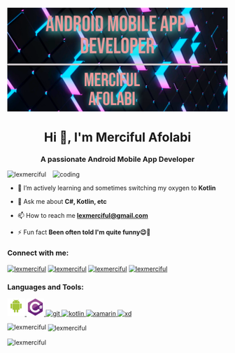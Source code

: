 ![logo](https://github.com/lexmerciful/lexmerciful/blob/main/Github_Banner.png)

<h1 align="center">Hi 👋, I'm Merciful Afolabi</h1>
<h3 align="center">A passionate Android Mobile App Developer</h3>

<img align="right" alt="coding" width="400" src="https://camo.githubusercontent.com/cae12fddd9d6982901d82580bdf321d81fb299141098ca1c2d4891870827bf17/68747470733a2f2f6d69726f2e6d656469756d2e636f6d2f6d61782f313336302f302a37513379765349765f7430696f4a2d5a2e676966">

<p align="left"> <img src="https://komarev.com/ghpvc/?username=lexmerciful&label=Profile%20views&color=0e75b6&style=flat" alt="lexmerciful" /> </p>

- 🌱 I’m actively learning and sometimes switching my oxygen to **Kotlin**

- 💬 Ask me about **C#, Kotlin, etc**

- 📫 How to reach me **lexmerciful@gmail.com**

- ⚡ Fun fact **Been often told I'm quite funny😉🤪**

<h3 align="left">Connect with me:</h3>
<p align="left">
<a href="https://twitter.com/lexmerciful" target="blank"><img align="center" src="https://raw.githubusercontent.com/rahuldkjain/github-profile-readme-generator/master/src/images/icons/Social/twitter.svg" alt="lexmerciful" height="30" width="40" /></a>
<a href="https://linkedin.com/in/lexmerciful" target="blank"><img align="center" src="https://raw.githubusercontent.com/rahuldkjain/github-profile-readme-generator/master/src/images/icons/Social/linked-in-alt.svg" alt="lexmerciful" height="30" width="40" /></a>
<a href="https://fb.com/lexmerciful" target="blank"><img align="center" src="https://raw.githubusercontent.com/rahuldkjain/github-profile-readme-generator/master/src/images/icons/Social/facebook.svg" alt="lexmerciful" height="30" width="40" /></a>
<a href="https://instagram.com/lexmerciful" target="blank"><img align="center" src="https://raw.githubusercontent.com/rahuldkjain/github-profile-readme-generator/master/src/images/icons/Social/instagram.svg" alt="lexmerciful" height="30" width="40" /></a>
</p>

<h3 align="left">Languages and Tools:</h3>
<p align="left"> <a href="https://developer.android.com" target="_blank" rel="noreferrer"> <img src="https://raw.githubusercontent.com/devicons/devicon/master/icons/android/android-original-wordmark.svg" alt="android" width="40" height="40"/> </a> <a href="https://www.w3schools.com/cs/" target="_blank" rel="noreferrer"> <img src="https://raw.githubusercontent.com/devicons/devicon/master/icons/csharp/csharp-original.svg" alt="csharp" width="40" height="40"/> </a> <a href="https://git-scm.com/" target="_blank" rel="noreferrer"> <img src="https://www.vectorlogo.zone/logos/git-scm/git-scm-icon.svg" alt="git" width="40" height="40"/> </a> <a href="https://kotlinlang.org" target="_blank" rel="noreferrer"> <img src="https://www.vectorlogo.zone/logos/kotlinlang/kotlinlang-icon.svg" alt="kotlin" width="40" height="40"/> </a> <a href="https://dotnet.microsoft.com/apps/xamarin" target="_blank" rel="noreferrer"> <img src="https://raw.githubusercontent.com/detain/svg-logos/780f25886640cef088af994181646db2f6b1a3f8/svg/xamarin.svg" alt="xamarin" width="40" height="40"/> </a> <a href="https://www.adobe.com/products/xd.html" target="_blank" rel="noreferrer"> <img src="https://cdn.worldvectorlogo.com/logos/adobe-xd.svg" alt="xd" width="40" height="40"/> </a> </p>

<p><img align="left" src="https://github-readme-stats.vercel.app/api/top-langs?username=lexmerciful&show_icons=true&locale=en&layout=compact" alt="lexmerciful" /></p>

<p>&nbsp;<img align="center" src="https://github-readme-stats.vercel.app/api?username=lexmerciful&show_icons=true&locale=en" alt="lexmerciful" /></p>

<p><img align="center" src="https://github-readme-streak-stats.herokuapp.com/?user=lexmerciful&" alt="lexmerciful" /></p>
